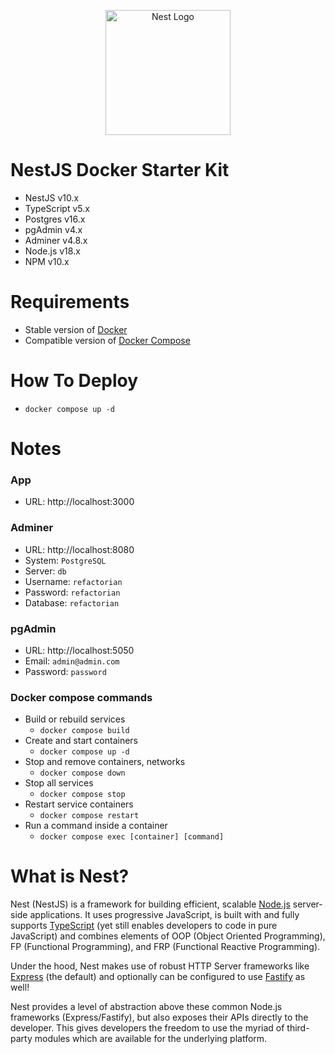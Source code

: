 <p align="center"><a href="http://nestjs.com/" target="blank"><img src="https://nestjs.com/img/logo-small.svg" width="200" alt="Nest Logo" /></a></p>

# NestJS Docker Starter Kit
- NestJS v10.x
- TypeScript v5.x
- Postgres v16.x
- pgAdmin v4.x
- Adminer v4.8.x
- Node.js v18.x
- NPM v10.x

# Requirements
- Stable version of [Docker](https://docs.docker.com/engine/install/)
- Compatible version of [Docker Compose](https://docs.docker.com/compose/install/#install-compose)

# How To Deploy

- `docker compose up -d`

# Notes

### App
- URL: http://localhost:3000

### Adminer
- URL: http://localhost:8080
- System: `PostgreSQL`
- Server: `db`
- Username: `refactorian`
- Password: `refactorian`
- Database: `refactorian`

### pgAdmin
- URL: http://localhost:5050
- Email: `admin@admin.com`
- Password: `password`

### Docker compose commands
- Build or rebuild services
    - `docker compose build`
- Create and start containers
    - `docker compose up -d`
- Stop and remove containers, networks
    - `docker compose down`
- Stop all services
    - `docker compose stop`
- Restart service containers
    - `docker compose restart`
- Run a command inside a container
    - `docker compose exec [container] [command]`

# What is Nest?

Nest (NestJS) is a framework for building efficient, scalable [Node.js](https://nodejs.org/) server-side applications. It uses progressive JavaScript, is built with and fully supports [TypeScript](http://www.typescriptlang.org/) (yet still enables developers to code in pure JavaScript) and combines elements of OOP (Object Oriented Programming), FP (Functional Programming), and FRP (Functional Reactive Programming).

Under the hood, Nest makes use of robust HTTP Server frameworks like [Express](https://expressjs.com/) (the default) and optionally can be configured to use [Fastify](https://github.com/fastify/fastify) as well!

Nest provides a level of abstraction above these common Node.js frameworks (Express/Fastify), but also exposes their APIs directly to the developer. This gives developers the freedom to use the myriad of third-party modules which are available for the underlying platform.
